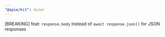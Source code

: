 ```yaml
---
"@apie/kit": minor
---
```


[BREAKING] feat: `response.body` instead of `await response.json()` for JSON responses
